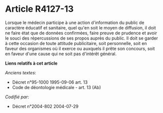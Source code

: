 # Article R4127-13

Lorsque le médecin participe à une action d'information du public de caractère éducatif et sanitaire, quel qu'en soit le
moyen de diffusion, il doit ne faire état que de données confirmées, faire preuve de prudence et avoir le souci des
répercussions de ses propos auprès du public. Il doit se garder à cette occasion de toute attitude publicitaire, soit
personnelle, soit en faveur des organismes où il exerce ou auxquels il prête son concours, soit en faveur d'une cause qui ne
soit pas d'intérêt général.

**Liens relatifs à cet article**

_Anciens textes_:

  - Décret n°95-1000 1995-09-06 art. 13
  - Code de déontologie médicale - art. 13 (Ab)

_Codifié par_:

  - Décret n°2004-802 2004-07-29
